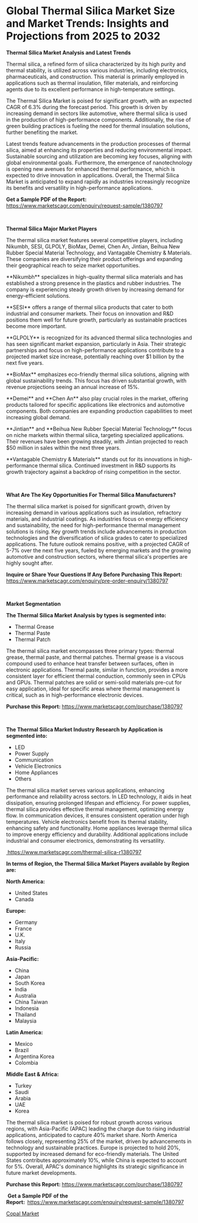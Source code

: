 <p><h1>Global Thermal Silica Market Size and Market Trends: Insights and Projections from 2025 to 2032</h1></p><p><strong>Thermal Silica Market Analysis and Latest Trends</strong></p>
<p><p>Thermal silica, a refined form of silica characterized by its high purity and thermal stability, is utilized across various industries, including electronics, pharmaceuticals, and construction. This material is primarily employed in applications such as thermal insulation, filler materials, and reinforcing agents due to its excellent performance in high-temperature settings.</p><p>The Thermal Silica Market is poised for significant growth, with an expected CAGR of 6.3% during the forecast period. This growth is driven by increasing demand in sectors like automotive, where thermal silica is used in the production of high-performance components. Additionally, the rise of green building practices is fueling the need for thermal insulation solutions, further benefiting the market.</p><p>Latest trends feature advancements in the production processes of thermal silica, aimed at enhancing its properties and reducing environmental impact. Sustainable sourcing and utilization are becoming key focuses, aligning with global environmental goals. Furthermore, the emergence of nanotechnology is opening new avenues for enhanced thermal performance, which is expected to drive innovation in applications. Overall, the Thermal Silica Market is anticipated to expand rapidly as industries increasingly recognize its benefits and versatility in high-performance applications.</p></p>
<p><strong>Get a Sample PDF of the Report:&nbsp;</strong> <a href="https://www.marketscagr.com/enquiry/request-sample/1380797?utm_campaign=2097&utm_medium=2&utm_source=Github&utm_content=ia&utm_term=02042025&utm_id=thermal-silica">https://www.marketscagr.com/enquiry/request-sample/1380797</a></p>
<p>&nbsp;</p>
<p><strong>Thermal Silica Major Market Players</strong></p>
<p><p>The thermal silica market features several competitive players, including Nikumbh, SESI, GLPOLY, BioMax, Demei, Chen An, Jintian, Beihua New Rubber Special Material Technology, and Vantagable Chemistry & Materials. These companies are diversifying their product offerings and expanding their geographical reach to seize market opportunities.</p><p>**Nikumbh** specializes in high-quality thermal silica materials and has established a strong presence in the plastics and rubber industries. The company is experiencing steady growth driven by increasing demand for energy-efficient solutions.</p><p>**SESI** offers a range of thermal silica products that cater to both industrial and consumer markets. Their focus on innovation and R&D positions them well for future growth, particularly as sustainable practices become more important.</p><p>**GLPOLY** is recognized for its advanced thermal silica technologies and has seen significant market expansion, particularly in Asia. Their strategic partnerships and focus on high-performance applications contribute to a projected market size increase, potentially reaching over $1 billion by the next five years.</p><p>**BioMax** emphasizes eco-friendly thermal silica solutions, aligning with global sustainability trends. This focus has driven substantial growth, with revenue projections seeing an annual increase of 15%.</p><p>**Demei** and **Chen An** also play crucial roles in the market, offering products tailored for specific applications like electronics and automotive components. Both companies are expanding production capabilities to meet increasing global demand.</p><p>**Jintian** and **Beihua New Rubber Special Material Technology** focus on niche markets within thermal silica, targeting specialized applications. Their revenues have been growing steadily, with Jintian projected to reach $50 million in sales within the next three years.</p><p>**Vantagable Chemistry & Materials** stands out for its innovations in high-performance thermal silica. Continued investment in R&D supports its growth trajectory against a backdrop of rising competition in the sector.</p></p>
<p>&nbsp;</p>
<p><strong>What Are The Key Opportunities For Thermal Silica Manufacturers?</strong></p>
<p><p>The thermal silica market is poised for significant growth, driven by increasing demand in various applications such as insulation, refractory materials, and industrial coatings. As industries focus on energy efficiency and sustainability, the need for high-performance thermal management solutions is rising. Key growth trends include advancements in production technologies and the diversification of silica grades to cater to specialized applications. The future outlook remains positive, with a projected CAGR of 5-7% over the next five years, fueled by emerging markets and the growing automotive and construction sectors, where thermal silica's properties are highly sought after.</p></p>
<p><strong>Inquire or Share Your Questions If Any Before Purchasing This Report:</strong> <a href="https://www.marketscagr.com/enquiry/pre-order-enquiry/1380797?utm_campaign=2097&utm_medium=2&utm_source=Github&utm_content=ia&utm_term=02042025&utm_id=thermal-silica">https://www.marketscagr.com/enquiry/pre-order-enquiry/1380797</a></p>
<p>&nbsp;</p>
<p><strong>Market Segmentation</strong></p>
<p><strong>The Thermal Silica Market Analysis by types is segmented into:</strong></p>
<p><ul><li>Thermal Grease</li><li>Thermal Paste</li><li>Thermal Patch</li></ul></p>
<p><p>The thermal silica market encompasses three primary types: thermal grease, thermal paste, and thermal patches. Thermal grease is a viscous compound used to enhance heat transfer between surfaces, often in electronic applications. Thermal paste, similar in function, provides a more consistent layer for efficient thermal conduction, commonly seen in CPUs and GPUs. Thermal patches are solid or semi-solid materials pre-cut for easy application, ideal for specific areas where thermal management is critical, such as in high-performance electronic devices.</p></p>
<p><strong>Purchase this Report:&nbsp;</strong><a href="https://www.marketscagr.com/purchase/1380797?utm_campaign=2097&utm_medium=2&utm_source=Github&utm_content=ia&utm_term=02042025&utm_id=thermal-silica">https://www.marketscagr.com/purchase/1380797</a></p>
<p>&nbsp;</p>
<p><strong>The Thermal Silica Market Industry Research by Application is segmented into:</strong></p>
<p><ul><li>LED</li><li>Power Supply</li><li>Communication</li><li>Vehicle Electronics</li><li>Home Appliances</li><li>Others</li></ul></p>
<p><p>The thermal silica market serves various applications, enhancing performance and reliability across sectors. In LED technology, it aids in heat dissipation, ensuring prolonged lifespan and efficiency. For power supplies, thermal silica provides effective thermal management, optimizing energy flow. In communication devices, it ensures consistent operation under high temperatures. Vehicle electronics benefit from its thermal stability, enhancing safety and functionality. Home appliances leverage thermal silica to improve energy efficiency and durability. Additional applications include industrial and consumer electronics, demonstrating its versatility.</p></p>
<p><a href="https://www.marketscagr.com/thermal-silica-r1380797?utm_campaign=2097&utm_medium=2&utm_source=Github&utm_content=ia&utm_term=02042025&utm_id=thermal-silica">&nbsp;https://www.marketscagr.com/thermal-silica-r1380797</a></p>
<p><strong>In terms of Region, the Thermal Silica Market Players available by Region are:</strong></p>
<p>
    <p> <strong> North America: </strong>
        <ul>
            <li>United States</li>
            <li>Canada</li>
        </ul>
        </p> 
    <p> <strong> Europe: </strong>
        <ul>
            <li>Germany</li>
            <li>France</li>
            <li>U.K.</li>
            <li>Italy</li>
            <li>Russia</li>
        </ul>
        </p> 
    <p> <strong> Asia-Pacific: </strong>
        <ul>
            <li>China</li>
            <li>Japan</li>
            <li>South Korea</li>
            <li>India</li>
            <li>Australia</li>
            <li>China Taiwan</li>
            <li>Indonesia</li>
            <li>Thailand</li>
            <li>Malaysia</li>
        </ul>
        </p> 
    <p> <strong> Latin America: </strong>
        <ul>
            <li>Mexico</li>
            <li>Brazil</li>
            <li>Argentina Korea</li>
            <li>Colombia</li>
        </ul>
        </p> 
    <p> <strong> Middle East & Africa: </strong>
        <ul>
            <li>Turkey</li>
            <li>Saudi</li>
            <li>Arabia</li>
            <li>UAE</li>
            <li>Korea</li>
        </ul>
    </p>
    </p>
<p><p>The thermal silica market is poised for robust growth across various regions, with Asia-Pacific (APAC) leading the charge due to rising industrial applications, anticipated to capture 40% market share. North America follows closely, representing 25% of the market, driven by advancements in technology and sustainable practices. Europe is projected to hold 20%, supported by increased demand for eco-friendly materials. The United States contributes approximately 10%, while China is expected to account for 5%. Overall, APAC's dominance highlights its strategic significance in future market developments.</p></p>
<p><strong>Purchase this Report: </strong><a href="https://www.marketscagr.com/purchase/1380797?utm_campaign=2097&utm_medium=2&utm_source=Github&utm_content=ia&utm_term=02042025&utm_id=thermal-silica">https://www.marketscagr.com/purchase/1380797</a></p>
<p>&nbsp;<strong>Get a Sample PDF of the Report:&nbsp;&nbsp;</strong><a href="https://www.marketscagr.com/enquiry/request-sample/1380797?utm_campaign=2097&utm_medium=2&utm_source=Github&utm_content=ia&utm_term=02042025&utm_id=thermal-silica">https://www.marketscagr.com/enquiry/request-sample/1380797</a></p>
<p><strong></strong></p>
<p><p><a href="https://github.com/FlorianWolf90/Market-Research-Report-List-2/blob/main/copal-market.md?utm_campaign=2097&utm_medium=2&utm_source=Github&utm_content=ia&utm_term=02042025&utm_id=thermal-silica">Copal Market</a></p></p>